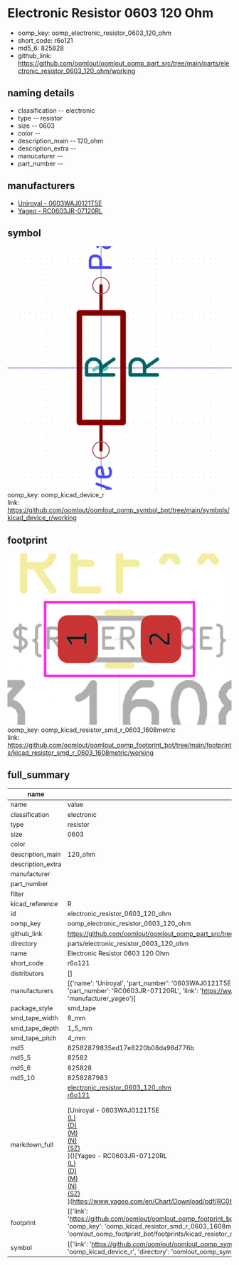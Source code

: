 # Electronic Resistor 0603 120 Ohm

  
* oomp_key: oomp_electronic_resistor_0603_120_ohm 
* short_code: r6o121
* md5_6: 825828  
* github_link: https://github.com/oomlout/oomlout_oomp_part_src/tree/main/parts/electronic_resistor_0603_120_ohm/working  
## naming details
* classification -- electronic
* type -- resistor
* size -- 0603
* color -- 
* description_main -- 120_ohm
* description_extra -- 
* manucaturer -- 
* part_number -- 


## manufacturers
* [Uniroyal - 0603WAJ0121T5E]()  
* [Yageo - RC0603JR-07120RL](https://www.yageo.com/en/Chart/Download/pdf/RC0603JR-07120RL)  

## symbol

![](symbol/0/working/working_600.png)  
oomp_key: oomp_kicad_device_r  
link: https://github.com/oomlout/oomlout_oomp_symbol_bot/tree/main/symbols/kicad_device_r/working  

## footprint

![](footprint/0/working/working_600.png)  
oomp_key: oomp_kicad_resistor_smd_r_0603_1608metric  
link: https://github.com/oomlout/oomlout_oomp_footprint_bot/tree/main/footprints/kicad_resistor_smd_r_0603_1608metric/working  

## full_summary
| name | value | 
| --- | --- | 
| name | value | 
| classification | electronic | 
| type | resistor | 
| size | 0603 | 
| color |  | 
| description_main | 120_ohm | 
| description_extra |  | 
| manufacturer |  | 
| part_number |  | 
| filter |  | 
| kicad_reference | R | 
| id | electronic_resistor_0603_120_ohm | 
| oomp_key | oomp_electronic_resistor_0603_120_ohm | 
| github_link | https://github.com/oomlout/oomlout_oomp_part_src/tree/main/parts/electronic_resistor_0603_120_ohm/working | 
| directory | parts/electronic_resistor_0603_120_ohm | 
| name | Electronic Resistor 0603 120 Ohm | 
| short_code | r6o121 | 
| distributors | [] | 
| manufacturers | [{'name': 'Uniroyal', 'part_number': '0603WAJ0121T5E', 'link': '', 'id': 'manufacturer_uniroyal'}, {'name': 'Yageo', 'part_number': 'RC0603JR-07120RL', 'link': 'https://www.yageo.com/en/Chart/Download/pdf/RC0603JR-07120RL', 'id': 'manufacturer_yageo'}] | 
| package_style | smd_tape | 
| smd_tape_width | 8_mm | 
| smd_tape_depth | 1_5_mm | 
| smd_tape_pitch | 4_mm | 
| md5 | 82582879835ed17e8220b08da98d776b | 
| md5_5 | 82582 | 
| md5_6 | 825828 | 
| md5_10 | 8258287983 | 
| markdown_full | [electronic_resistor_0603_120_ohm](https://github.com/oomlout/oomlout_oomp_part_src/tree/main/parts/electronic_resistor_0603_120_ohm/working)<br>[r6o121](https://github.com/oomlout/oomlout_oomp_part_src/tree/main/parts/electronic_resistor_0603_120_ohm/working)<br><br>[Uniroyal - 0603WAJ0121T5E<br>[(L)<br>](https://www.lcsc.com/search?q=0603WAJ0121T5E)[(D)<br>](https://www.digikey.com/en/products?,keywords=0603WAJ0121T5E)[(M)<br>](https://www.mouser.com/Search/Refine?Keyword=0603WAJ0121T5E)[(N)<br>](https://www.newark.com/search?st=0603WAJ0121T5E)[(SZ)<br>](https://so.szlcsc.com/global.html?k=0603WAJ0121T5E)]()[Yageo - RC0603JR-07120RL<br>[(L)<br>](https://www.lcsc.com/search?q=RC0603JR-07120RL)[(D)<br>](https://www.digikey.com/en/products?,keywords=RC0603JR-07120RL)[(M)<br>](https://www.mouser.com/Search/Refine?Keyword=RC0603JR-07120RL)[(N)<br>](https://www.newark.com/search?st=RC0603JR-07120RL)[(SZ)<br>](https://so.szlcsc.com/global.html?k=RC0603JR-07120RL)](https://www.yageo.com/en/Chart/Download/pdf/RC0603JR-07120RL) | 
| footprint | [{'link': 'https://github.com/oomlout/oomlout_oomp_footprint_bot/tree/main/foootprntss/kicad_resistor_smd_r_0603_1608metric', 'oomp_key': 'oomp_kicad_resistor_smd_r_0603_1608metric', 'directory': 'oomlout_oomp_footprint_bot/footprints/kicad_resistor_smd_r_0603_1608metric//working/working.kicad_mod'}] | 
| symbol | [{'link': 'https://github.com/oomlout/oomlout_oomp_symbol_bot/tree/main/symbols/kicad_device_r', 'oomp_key': 'oomp_kicad_device_r', 'directory': 'oomlout_oomp_symbol_bot/symbols/kicad_device_r//working/working.kicad_sym'}] | 
